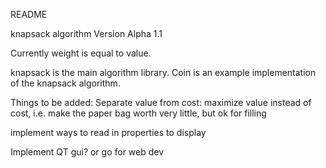 README

knapsack algorithm
Version Alpha 1.1

Currently weight is equal to value.

knapsack is the main algorithm library. Coin is an example implementation of
the knapsack algorithm.

Things to be added:
Separate value from cost: maximize value instead of cost, i.e. make the paper bag worth very little, but ok for filling

implement ways to read in properties to display

Implement QT gui? or go for web dev